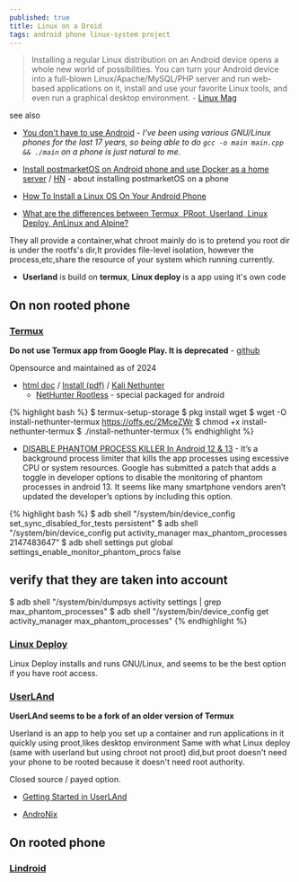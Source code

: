 ```yaml
---
published: true
title: Linux on a Droid
tags: android phone linux-system project
---
```

> Installing a regular Linux distribution on an Android device opens a whole new world of possibilities. You can turn your Android device into a full-blown Linux/Apache/MySQL/PHP server and run web-based applications on it, install and use your favorite Linux tools, and even run a graphical desktop environment. - [Linux Mag](https://www.linux-magazine.com/Online/Features/Convert-an-Android-Device-to-Linux)

see also
- [You don't have to use Android](https://news.ycombinator.com/item?id=45532979) -  _I've been using various GNU/Linux phones for the last 17 years, so being able to do `gcc -o main main.cpp && ./main` on a phone is just natural to me._

- [	Install postmarketOS on Android phone and use Docker as a home server](https://crackoverflow.com/docs/system_administration/containerization/install-docker-natively-on-android-phone-and-use-it-as-a-home-server/) / [HN](https://news.ycombinator.com/item?id=42340065) -  about installing postmarketOS on a phone
- [How To Install a Linux OS On Your Android Phone](https://helpdeskgeek.com/linux-tips/how-to-install-a-linux-os-on-your-android-phone/)
- [What are the differences between Termux, PRoot, Userland, Linux Deploy, AnLinux and Alpine?](https://superuser.com/questions/1546024/what-are-the-differences-between-termux-proot-userland-linux-deploy-anlinux)

They all provide a container,what chroot mainly do is to pretend you root dir is under the rootfs's dir,It provides file-level isolation, however the process,etc,share the resource of your system which running currently.
- **Userland** is build on **termux**, **Linux deploy** is a app using it's own code

## On non rooted phone
### [Termux](https://www.youtube.com/watch?v=KxOGyuGq0Ts)
**Do not use Termux app from Google Play. It is deprecated** - [github](https://github.com/termux/termux-app/releases/tag/v0.118.1)

Opensource and maintained as of 2024

- [html doc](https://www.golinuxcloud.com/install-kali-linux-on-android/) / [Install (pdf)](https://www.dropbox.com/scl/fi/irpaebjwlu5v1c3mt4hzi/Android-Kali-NetHunter-Install-2.pdf?rlkey=65gpc275fy6sbkz0i19wlcj06&e=1&dl=0) / [Kali Nethunter](https://www.kali.org/docs/nethunter/) 
	- [NetHunter Rootless](https://www.kali.org/docs/nethunter/nethunter-rootless/) - special packaged for android

{% highlight bash %}
$ termux-setup-storage
$ pkg install wget
$ wget -O install-nethunter-termux https://offs.ec/2MceZWr
$ chmod +x install-nethunter-termux
$ ./install-nethunter-termux
{% endhighlight %}

- [DISABLE PHANTOM PROCESS KILLER In Android 12 & 13](https://kskroyal.com/disable-phantom-process-killer-in-android-12-13/) - It’s a background process limiter that kills the app processes using excessive CPU or system resources. Google has submitted a patch that adds a toggle in developer options to disable the monitoring of phantom processes in android 13. It seems like many smartphone vendors aren’t updated the developer’s options by including this option. 

{% highlight bash %}
$ adb shell "/system/bin/device_config set_sync_disabled_for_tests persistent"
$ adb shell "/system/bin/device_config put activity_manager max_phantom_processes 2147483647"
$ adb shell settings put global settings_enable_monitor_phantom_procs false

## verify that they are taken into account
$ adb shell "/system/bin/dumpsys activity settings | grep max_phantom_processes"
$ adb shell "/system/bin/device_config get activity_manager max_phantom_processes"
{% endhighlight %}

### [Linux Deploy](https://github.com/meefik/linuxdeploy)

Linux Deploy installs and runs GNU/Linux, and seems to be the best option if you have root access.

### [ UserLAnd](https://www.androidauthority.com/install-ubuntu-on-your-android-smartphone-765408/)

**UserLAnd seems to be a fork of an older version of Termux**

Userland is an app to help you set up a container and run applications in it quickly using proot,likes desktop environment Same with what Linux deploy (same with userland but using chroot not proot) did,but proot doesn't need your phone to be rooted because it doesn't need root authority.

Closed source / payed option.

- [Getting Started in UserLAnd](https://github.com/CypherpunkArmory/UserLAnd/wiki/Getting-Started-in-UserLAnd)


- [AndroNix](https://www.makeuseof.com/tag/how-to-linux-on-android/) 

## On rooted phone
### [Lindroid](https://hackaday.com/2024/06/18/lindroid-promises-true-linux-on-android/)
